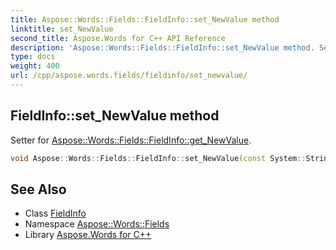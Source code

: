 ```yaml
---
title: Aspose::Words::Fields::FieldInfo::set_NewValue method
linktitle: set_NewValue
second_title: Aspose.Words for C++ API Reference
description: 'Aspose::Words::Fields::FieldInfo::set_NewValue method. Setter for Aspose::Words::Fields::FieldInfo::get_NewValue in C++.'
type: docs
weight: 400
url: /cpp/aspose.words.fields/fieldinfo/set_newvalue/
---
```

## FieldInfo::set_NewValue method


Setter for [Aspose::Words::Fields::FieldInfo::get_NewValue](../get_newvalue/).

```cpp
void Aspose::Words::Fields::FieldInfo::set_NewValue(const System::String &value)
```

## See Also

* Class [FieldInfo](../)
* Namespace [Aspose::Words::Fields](../../)
* Library [Aspose.Words for C++](../../../)
